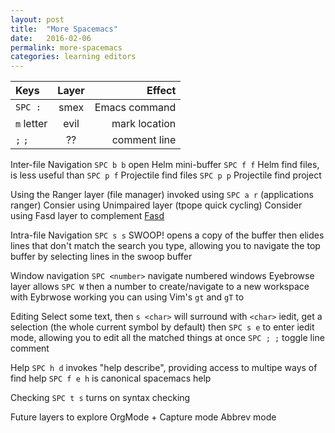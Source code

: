 ```yaml
---
layout: post
title:  "More Spacemacs"
date:   2016-02-06
permalink: more-spacemacs
categories: learning editors
---
```


| Keys            | Layer       | Effect
|:----------------|:-----------:|--------------:|
| `SPC :`         | smex        | Emacs command |
| `m` letter      | evil        | mark location |
| `;` `;`         |  ??         | comment line  |


Inter-file Navigation 
`SPC b b` open Helm mini-buffer
`SPC f f` Helm find files, is less useful than
`SPC p f` Projectile find files 
`SPC p p` Projectile find project

Using the Ranger layer (file manager)
invoked using `SPC a r` (applications ranger)
Consier using Unimpaired layer (tpope quick cycling)
Consider using Fasd layer to complement [Fasd](https://github.com/clvv/fasd)

Intra-file Navigation
`SPC s s` SWOOP! opens a copy of the buffer then elides lines that don't match the search you type, allowing you to navigate the top buffer by selecting lines in the swoop buffer

Window navigation
`SPC <number>` navigate numbered windows
Eyebrowse layer allows `SPC W` then a number to create/navigate to a new workspace
with Eybrwose working you can using Vim's `gt` and `gT` to 

Editing
Select some text, then `s <char>` will surround with `<char>`
iedit, get a selection (the whole current symbol by default) then `SPC s e` to enter
iedit mode, allowing you to edit all the matched things at once
`SPC ; ;` toggle line comment

Help
`SPC h d` invokes "help describe", providing access to multipe ways of find help 
`SPC f e h` is canonical spacemacs help

Checking
`SPC t s` turns on syntax checking

Future layers to explore
OrgMode + Capture mode
Abbrev mode 

